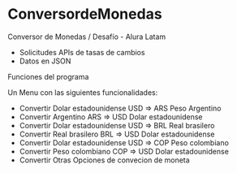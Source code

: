 # ConversordeMonedas

Conversor de Monedas / Desafío - Alura Latam

* Solicitudes APIs de tasas de cambios
* Datos en JSON

Funciones del programa
  
  Un Menu con las siguientes funcionalidades:
  - Convertir Dolar estadounidense USD => ARS Peso Argentino
  - Convertir Argentino ARS => USD  Dolar estadounidense
  - Convertir Dolar estadounidense USD => BRL Real brasilero
  - Convertir Real brasilero BRL => USD Dolar estadounidense 
  - Convertir Dolar estadounidense USD => COP Peso colombiano
  - Convertir Peso colombiano COP  => USD Dolar estadounidense
  - Convertir Otras Opciones de convecion de moneta

